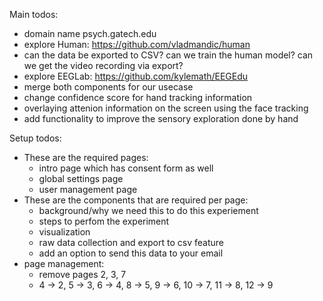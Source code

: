 Main todos:
- domain name psych.gatech.edu
- explore Human: https://github.com/vladmandic/human
- can the data be exported to CSV? can we train the human model? can  we get the video recording via export?
- explore EEGLab: https://github.com/kylemath/EEGEdu
- merge both components for our usecase
- change confidence score for hand tracking information
- overlaying attenion information on the screen using the face tracking
- add functionality to improve the sensory exploration done by hand


Setup todos:
- These are the required pages:
    - intro page which has consent form as well
    - global settings page 
    - user management page
- These are the components that are required per page:
    - background/why we need this to do this experiement 
    - steps to perfom the experiment
    - visualization 
    - raw data collection and export to csv feature
    - add an option to send this data to your email
- page management:
    - remove pages 2, 3, 7 
    - 4 -> 2, 5 -> 3, 6 -> 4, 8 -> 5, 9 -> 6, 10 -> 7, 11 -> 8, 12 -> 9